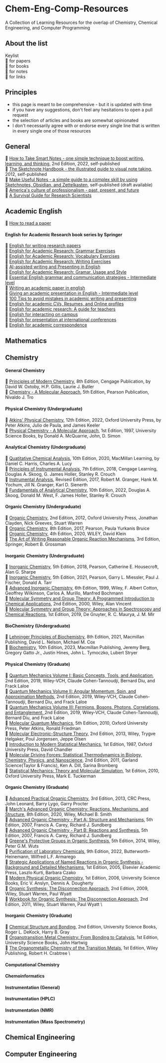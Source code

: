 # Chem-Eng-Comp-Resources
A Collection of Learning Resources for the overlap of Chemistry, Chemical Engineering, and Computer Programming

## About the list

Keylist \
:page_with_curl: for papers \
:open_book: for books \
:notebook: for notes \
:link: for links 



## Principles
- this page is meant to be comprehensive - but it is updated with time
- if you have any suggestions, don't feel any hesitations to open a pull request 
- the selection of articles and books are somewhat opinionated
- I don't necessarily agree with or endorse every single line that is written in every single one of those resources

## General

📖 [How to Take Smart Notes - one simple technique to boost writing, learning, and thinking](https://www.soenkeahrens.de/en/takesmartnotes), 2nd Edition, 2022, self-published \
📖 [The Sketchnote Handbook - the illustrated guide to visual note taking](https://rohdesign.com/handbook), 2012, self-published \
📖 [Make Useful Notes - a simple guide to a complex skill by using Sketchnotes, Obsidian, and Zettelkasten](https://github.com/groepl/Take-Useful-Notes), self-published (draft available) \
📖 [America's culture of professionalism - past, present, and future](https://doi.org/10.1057/9781137337153) \
📖 [A Survival Guide for Research Scientists](https://doi.org/10.1007/978-3-030-05435-9)  

## Academic English

📃 [How to read a paper](https://doi.org/10.1145/1273445.1273458) 

#### English for Academic Research book series by Springer
📖 [English for writing research papers](https://doi.org/10.1007/978-3-319-26094-5) \
📖 [English for Academic Research: Grammar Exercises](978-3-031-53167-5) \
📖 [English for Academic Research: Vocabulary Exercises](978-3-031-53170-5) \
📖 [English for Academic Research: Writing Exercises](978-3-031-53173-6) \
📖 [AI-assisted writing and Presenting in English](978-3-031-48146-8) \
📖 [English for Academic Research: Gramar, Usage and Style](https://doi.org/10.1007/978-3-031-31517-6) \
📖 [Essential English grammar and communication strategies - Intermediate level](https://doi.org/10.1007/978-3-030-95612-7) \
📖 [Writing an academic paper in english](https://doi.org/10.1007/978-3-030-95615-8) \
📖 [Giving an academic presentation in English - Intermediate level](https://doi.org/10.1007/978-3-030-95609-7) \
📖 [100 Tips to avoid mistakes in academic writing and presenting](https://doi.org/10.1007/978-3-030-44214-9) \
📖 [English for academic CVs, Resumes, and Online profiles](https://doi.org/10.1007/978-3-030-11090-1) \
📖 [English for academic research: A guide for teachers](https://doi.org/10.1007/978-3-319-32687-0) \
📖 [English for interacting on campus](https://doi.org/10.1007/978-3-319-28734-8) \
📖 [English for presentation at international conferences](https://doi.org/10.1007/978-3-319-26330-4) \
📖 [English for academic correspondence](https://doi.org/10.1007/978-3-319-26435-6) 



## Mathematics

## Chemistry

#### General Chemistry

📖 [Principles of Modern Chemistry](https://www.cengage.uk/c/principles-of-modern-chemistry-8e-oxtoby-gillis-butler/9780357671009/), 8th Edition, Cengage Publication, by David W. Oxtoby, H.P. Gillis, Laurie J. Butler \
📖 [Chemistry - A Molecular Approach](https://www.pearson.com/en-us/subject-catalog/p/chemistry-a-molecular-approach/P200000006810/9780136874201), 5th Edition, Pearson Publication, Nivaldo J. Tro

#### Physical Chemistry (Undergraduate)

📖 [Atkins' Physical Chemistry](https://global.oup.com/ukhe/product/atkins-physical-chemistry-9780198847816?cc=gb&lang=en&), 12th Edition, 2022, Oxford University Press, by Peter Atkins, Julio de Paula, and James Keeler \
📖 [Physical Chemistry - A Molecular Approach](https://uscibooks.aip.org/books/physical-chemistry-a-molecular-approach/), 1st Edition, 1997, University Science Books, by Donald A. McQuarrie, John, D. Simon

#### Analytical Chemistry (Undergraduate)

📖 [Quatitative Chemical Analysis](https://www.macmillanlearning.com/college/us/product/Quantitative-Chemical-Analysis/p/1319164307), 10th Edition, 2020, MacMillan Learning, by Daniel C. Harris, Charles A. Lucy \
📖 [Principles of Instrumental Analysis](https://www.cengage.uk/c/principles-of-instrumental-analysis-7e-skoog-holler-crouch/9781305577213/?searchIsbn=9781305577213), 7th Edition, 2018, Cengage Learning, Douglas A. Skoog, G. James Holler, Stanley R. Crouch \
📖 [Instrumental Analysis](https://global.oup.com/ushe/product/instrumental-analysis-9780190865337), Revised Edition, 2017, Robert M. Granger, Hank M. Yochum, Jill N. Granger, Karl D. Sienerth \
📖 [Fundamentals of Analytical Chemistry](https://www.cengage.uk/c/fundamentals-of-analytical-chemistry-10e-skoog-west-holler-crouch/9780357450390/?searchIsbn=9780357450390), 10th Edition, 2022, Douglas A. Skoog, Donald M. West, F. James Holler, Stanley R. Crouch

#### Organic Chemistry (Undergraduate)

📖 [Organic Chemistry](https://learninglink.oup.com/access/clayden2e), 2nd Edition, 2012, Oxford University Press, Jonathan Clayden, Nick Greeves, Stuart Warren \
📖 [Organic Chemistry](https://www.pearson.com/nl/en_NL/higher-education/subject-catalogue/chemistry/bruice-organic-chemistry-8e-ge.html), 8th Edition, 2017, Pearson, Paula Yurkanis Bruice \
📖 [Organic Chemistry](https://www.wiley.com/en-us/Organic+Chemistry%2C+4th+Edition-p-9781119659594), 4th Edition, 2020, WILEY, David Klein \
📖 [The Art of Writing Reasonable Organic Reaction Mechanisms](https://link.springer.com/book/10.1007/978-3-030-28733-7), 3rd Edition, Springer, Robert B. Grossman

#### Inorganic Chemistry (Undergraduate)

📖 [Inorganic Chemistry](https://elibrary.pearson.de/book/99.150005/9781292134161), 5th Edition, 2018, Pearson, Catherine E. Housecroft, Alan G. Sharpe \
📖 [Inorganic Chemistry](https://www.pearson.com/en-us/subject-catalog/p/inorganic-chemistry/P200000006800/9780137518425), 5th Edition, 2021, Pearson, Garry L. Miessler, Paul J. Fischer, Donald A. Tarr \
📖 [Advanced Inorganic Chemistry](https://www.wiley.com/en-us/Advanced+Inorganic+Chemistry%2C+6th+Edition-p-9780471199571), 6th Edition, 1999, Wiley, F. Albert Cotton, Geoffrey Wilkinson, Carlos A. Murillo, Manfred Bochmann \
📖 [Molecular Symmetry and Group Theory: A Programmed Introduction to Chemical Applications](https://www.wiley.com/en-ie/Molecular+Symmetry+and+Group+Theory%3A+A+Programmed+Introduction+to+Chemical+Applications%2C+2nd+Edition-p-9780471489399), 2nd Edition, 2000, Wiley, Alan Vincent \
📖 [Molecular Symmetry and Group Theory: Approaches in Spectroscopy and Chemical Reactions](https://www.degruyter.com/document/doi/10.1515/9783110635034/html?lang=en), 1st Edition, 2019, De Gruyter, R. C. Maurya, J. M. Mir

#### BioChemistry (Undergraduate)

📖 [Lehninger Principles of Biochemistry](https://www.macmillanlearning.com/college/us/product/Lehninger-Principles-of-Biochemistry/p/1319228003), 8th Edition, 2021, Macmillan Publishing, David L. Nelson, Michael M. Cox \
📖 [Biochemistry](https://store.macmillanlearning.com/ca/product/Biochemistry/p/1319333621), 10th Edition, 2023, Macmillan Publishing, Jeremy Berg, Gregory Gatto Jr., Justin Hines, John L. Tymoczko, Lubert Stryer

#### Physical Chemistry (Graduate)

📖 [Quantum Mechanics Volume I: Basic Concepts, Tools, and Application](https://www.wiley.com/en-us/Quantum+Mechanics%2C+Volume+1%3A+Basic+Concepts%2C+Tools%2C+and+Applications%2C+2nd+Edition-p-9783527822713), 2nd Edition, 2019, Wiley-VCH, Claude Cohen-Tannoudji, Bernard Diu, and Frack Laloe \
📖 [Quantum Mechanics Volume II: Angular Momentum, Spin, and Approximation Methods](https://www.wiley.com/en-us/Quantum+Mechanics%2C+Volume+2%3A+Angular+Momentum%2C+Spin%2C+and+Approximation+Methods%2C+2nd+Edition-p-9783527345540), 2nd Edition, 2019, Wiley-VCH, Claude Cohen-Tannoudji, Bernard Diu, and Frack Laloe \
📖 [Quantum Mechanics Volume III: Fermions, Bosons, Photons, Correlations, and Entanglement, ](https://www.wiley.com/en-us/Quantum+Mechanics%2C+Volume+3%3A+Fermions%2C+Bosons%2C+Photons%2C+Correlations%2C+and+Entanglement-p-9783527345557)2nd Edition, 2019, Wiley-VCH, Claude Cohen-Tannoudji, Bernard Diu, and Frack Laloe \
📖 [Molecular Quantum Mechanics](https://global.oup.com/academic/product/molecular-quantum-mechanics-9780199541423?cc=us&lang=en&), 5th Edition, 2010, Oxford University Press, Peter Atkins, Ronald Friedman \
📖 [Molecular Electronic-Structure Theory](https://onlinelibrary.wiley.com/doi/book/10.1002/9781119019572), 2nd Edition, 2013, Wiley, Trygve Helgaker, Poul Jorgensen, Jeppe Olsen \
📖 [Introduction to Modern Statistical Mechanics](https://global.oup.com/academic/product/introduction-to-modern-statistical-mechanics-9780195042771?cc=us&lang=en&), 1st Edition, 1987, Oxford University Press, David Chandler \
📖 [Molecular Driving Forces: Statistical Thermodynamics in Biology, Chemistry, Physics, and Nanoscience](https://www.taylorfrancis.com/books/mono/10.4324/9780203809075/molecular-driving-forces-ken-dill-sarina-bromberg), 2nd Edition, 2011, Garland Science(Taylor & Francis), Ken A. Dill, Sarina Bromberg \
📖 [Statistical Mechanics: Theory and Molecular Simulation](https://global.oup.com/academic/product/statistical-mechanics-theory-and-molecular-simulation-9780198825562?cc=us&lang=en&), 1st Edition, 2010, Oxford University Press, Mark E. Tuckerman

#### Organic Chemistry (Graduate)

📖 [Advanced Practical Organic Chemistry](https://www.routledge.com/Advanced-Practical-Organic-Chemistry/Leonard-Lygo-Procter/p/book/9781439860977), 3rd Edition, 2013, CRC Press, John Leonard, Barry Lygo, Garry Procter \
📖 [March's Advanced Organic Chemistry: Reactions, Mechanisms, and Structure](https://www.wiley.com/en-us/March's+Advanced+Organic+Chemistry%3A+Reactions%2C+Mechanisms%2C+and+Structure%2C+8th+Edition-p-9781119371793), 8th Edition, 2020, Wiley, Michael B. Smith \
📖 [Advanced Organic Chemistry - Part A: Structure and Mechanisms](https://link.springer.com/book/10.1007/978-0-387-44899-2), 5th Edition, 2007, Francis A. Carey, Richard J. Sundberg \
📖 [Advanced Organic Chemistry - Part B: Reactions and Synthesis]([https://link.springer.com/book/10.1007/978-0-387-44899-2](https://link.springer.com/book/10.1007/978-0-387-71481-3)), 5th Edition, 2007, Francis A. Carey, Richard J. Sundberg \
📖 [Greene's Protective Groups in Organic Synthesis](https://onlinelibrary.wiley.com/doi/book/10.1002/9781118905074), 5th Edition, 2014, Wiley, Peter G.M. Wuts \
📖 [Purification of Laboratory Chemicals](https://onlinelibrary.wiley.com/doi/book/10.1002/9781118905074), 9th Edition, 2022, Butterworth-Heinemann, Wilfred L.F. Armarego \
📖 [Strategic Applications of Named Reactions in Organic Synthesis - Background and Detailed Mechanisms](https://shop.elsevier.com/books/strategic-applications-of-named-reactions-in-organic-synthesis/kurti/978-0-12-429785-2), 1st Edition, 2005, Elsevier Academic Press, Laszlo Kurti, Barbara Czako \
📖 [Modern Physical Organic Chemistry](https://uscibooks.aip.org/books/modern-physical-organic-chemistry/), 1st Edition, 2006, University Science Books, Eric V. Anslyn, Dennis A. Dougherty \
📖 [Organic Synthesis: The Disconnection Approach](https://www.wiley.com/en-be/Organic+Synthesis%3A+The+Disconnection+Approach%2C+2nd+Edition-p-9780470712368), 2nd Edition, 2009, Wiley, Stuart Warren, Paul Wyatt \
📖 [Workbook for Organic Synthesis: The Disconnection Approach](https://www.wiley.com/en-be/Workbook+for+Organic+Synthesis%3A+The+Disconnection+Approach%2C+2nd+Edition-p-9781119965558), 2nd Edition, 2011, Wiley, Stuart Warren, Paul Wyatt \

#### Inorganic Chemistry (Graduate)

📖 [Chemical Structure and Bonding](https://uscibooks.aip.org/books/chemical-structure-and-bonding/), 2nd Edition, University Science Books, Roger L. DeKock, Harry B. Gray \
📖 [Organotransition Metal Chemistry: From Bonding to Catalysis](https://uscibooks.aip.org/books/organotransition-metal-chemistry/), 1st Edition, University Science Books, John Hartwig \
📖 [The Organometallic Chemistry of the Transition Metals](https://onlinelibrary.wiley.com/doi/book/10.1002/9781118788301), 1st Edition, Wiley Publishing, Robert H. Crabtree \

#### Computational Chemistry



#### Chemoinformatics

#### Instrumentation (General)

#### Instrumentation (HPLC)

#### Instrumentation (NMR)

#### Instrumentation (Mass Spectrometry)


## Chemical Engineering

## Computer Engineering
